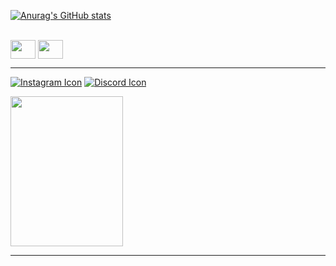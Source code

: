
[![Anurag's GitHub stats](https://github-readme-stats.vercel.app/api?username=Gust4v1n&theme=shadow_red)](https://github.com/Gust4v1n/Aula-Readme)


<div style="display: inline_block"><br>
    <img align="center" height="30" width="40" src="https://cdn.jsdelivr.net/gh/devicons/devicon@latest/icons/javascript/javascript-original.svg" />
    <img align="center" height="30" width="40" src="https://cdn.jsdelivr.net/gh/devicons/devicon@latest/icons/cplusplus/cplusplus-original.svg" />      
</div>
<hr>

[![Instagram Icon](https://img.shields.io/badge/Instagram-%23E4405F.svg?style=for-the-badge&logo=Instagram&logoColor=white)](https://example.com)
[![Discord Icon](https://img.shields.io/badge/Discord-%235865F2.svg?style=for-the-badge&logo=discord&logoColor=white)](https://example.com)

<img align="center" height="240" width="180" src="https://i.ibb.co/Xr8dVMNJ/kittio.jpg" />   
<hr>
